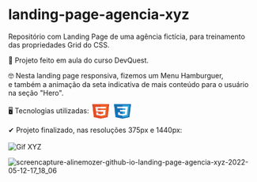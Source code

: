 # landing-page-agencia-xyz
Repositório com Landing Page de uma agência fictícia, para treinamento das propriedades Grid do CSS.

📝 Projeto feito em aula do curso DevQuest.

🤓 Nesta landing page responsiva, fizemos um Menu Hamburguer, <br>e também a animação da seta indicativa de mais conteúdo para o usuário na seção "Hero".

🖥 Tecnologias utilizadas:
  <img align="center" alt="HTML" height="30" width="40" src="https://raw.githubusercontent.com/devicons/devicon/master/icons/html5/html5-original.svg">
  <img align="center" alt="CSS" height="30" width="40" src="https://raw.githubusercontent.com/devicons/devicon/master/icons/css3/css3-original.svg">
   
✔ Projeto finalizado, nas resoluções 375px e 1440px: <br> <br>
![Gif XYZ](https://user-images.githubusercontent.com/97855964/168161826-d6ae8630-a21a-4410-8aa8-4a7b6f4c95e1.gif)

![screencapture-alinemozer-github-io-landing-page-agencia-xyz-2022-05-12-17_18_06](https://user-images.githubusercontent.com/97855964/168160975-c7d86e50-6466-43ab-90c6-28f5cf9fc7af.png)
